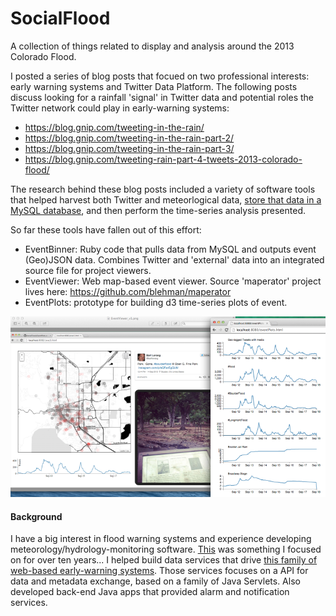 SocialFlood
===========
A collection of things related to display and analysis around the 2013 Colorado Flood.

I posted a series of blog posts that focued on two professional interests: early warning systems and Twitter Data Platform. The following posts discuss looking for a rainfall 'signal' in Twitter data and potential roles the Twitter network could play in early-warning systems:

- https://blog.gnip.com/tweeting-in-the-rain/
- https://blog.gnip.com/tweeting-in-the-rain-part-2/
- https://blog.gnip.com/tweeting-in-the-rain-part-3/
- https://blog.gnip.com/tweeting-rain-part-4-tweets-2013-colorado-flood/
 
The research behind these blog posts included a variety of software tools that helped harvest both Twitter and meteorlogical data, [store that data in a MySQL database](http://support.gnip.com/articles/relational-databases-part-1.html), and then perform the time-series analysis presented.

So far these tools have fallen out of this effort:

+ EventBinner: Ruby code that pulls data from MySQL and outputs event (Geo)JSON data.  Combines Twitter and 'external' data into an integrated source file for project viewers. 
+ EventViewer: Web map-based event viewer. Source 'maperator' project lives here: https://github.com/blehman/maperator
+ EventPlots: prototype for building d3 time-series plots of event.

![](https://raw.githubusercontent.com/jimmoffitt/SocialFlood/master/EventViewer/imgs/EventTools.png)




#### Background

I have a big interest in flood warning systems and experience developing meteorology/hydrology-monitoring software. [This](https://www.onerain.com/solutions/diadvisor) was something I focused on for over ten years... I helped build data services that drive [this family of web-based early-warning systems](https://www.onerain.com/contrail-hydrologic-software). Those services focuses on a API for data and metadata exchange, based on a family of Java Servlets. Also developed back-end Java apps that provided alarm and notification services.



